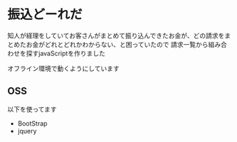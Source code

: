 # 振込どーれだ

知人が経理をしていてお客さんがまとめて振り込んできたお金が、どの請求をまとめたお金がどれとどれかわからない、と困っていたので
請求一覧から組み合わせを探すjavaScriptを作りました

オフライン環境で動くようにしています

## OSS

以下を使ってます

- BootStrap
- jquery


